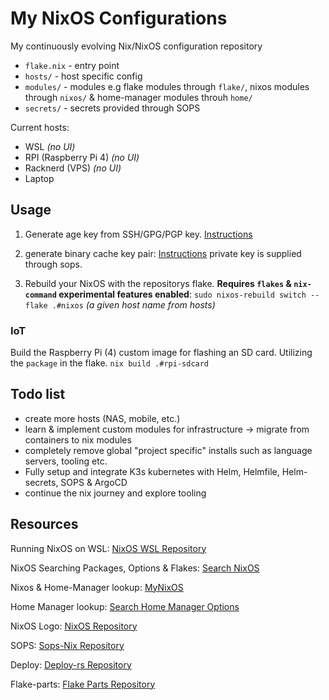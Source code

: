 # My NixOS Configurations

My continuously evolving Nix/NixOS configuration repository

- `flake.nix` - entry point
- `hosts/` - host specific config
- `modules/` - modules e.g flake modules through `flake/`, nixos modules through `nixos/` & home-manager modules throuh `home/`
- `secrets/` - secrets provided through SOPS

Current hosts:

- WSL _(no UI)_
- RPI (Raspberry Pi 4) _(no UI)_
- Racknerd (VPS) _(no UI)_
- Laptop

## Usage

1. Generate age key from SSH/GPG/PGP key. [Instructions](https://github.com/Mic92/sops-nix#usage-example)

2. generate binary cache key pair: [Instructions](https://nixos.wiki/wiki/Binary_Cache)
   private key is supplied through sops.

3. Rebuild your NixOS with the repositorys flake.
   **Requires `flakes` & `nix-command` experimental features enabled**:
   `sudo nixos-rebuild switch --flake .#nixos` _(a given host name from hosts)_

### IoT

Build the Raspberry Pi (4) custom image for flashing an SD card. Utilizing the `package` in the flake.
`nix build .#rpi-sdcard`

## Todo list

- create more hosts (NAS, mobile, etc.)
- learn & implement custom modules for infrastructure -> migrate from containers to nix modules
- completely remove global "project specific" installs such as language servers, tooling etc.
- Fully setup and integrate K3s kubernetes with Helm, Helmfile, Helm-secrets, SOPS & ArgoCD
- continue the nix journey and explore tooling

## Resources

Running NixOS on WSL: [NixOS WSL Repository](https://github.com/nix-community/NixOS-WSL)

NixOS Searching Packages, Options & Flakes: [Search NixOS](https://search.nixos.org/packages)

Nixos & Home-Manager lookup: [MyNixOS](https://mynixos.com/)

Home Manager lookup: [Search Home Manager Options](https://mipmip.github.io/home-manager-option-search)

NixOS Logo: [NixOS Repository](https://github.com/NixOS/nixos-artwork/blob/master/logo/white.png)

SOPS: [Sops-Nix Repository](https://github.com/Mic92/sops-nix)

Deploy: [Deploy-rs Repository](https://github.com/serokell/deploy-rs)

Flake-parts: [Flake Parts Repository](https://flake.parts/)
